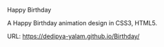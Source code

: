 Happy Birthday

A Happy Birthday animation design in CSS3, HTML5.

URL: https://dedipya-yalam.github.io/Birthday/


